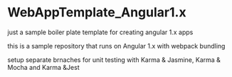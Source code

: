 # WebAppTemplate_Angular1.x
just a sample boiler plate template for creating angular 1.x apps

this is a sample repository that runs on Angular 1.x with webpack bundling 

setup separate brnaches for unit testing with Karma & Jasmine, Karma & Mocha and Karma &Jest
